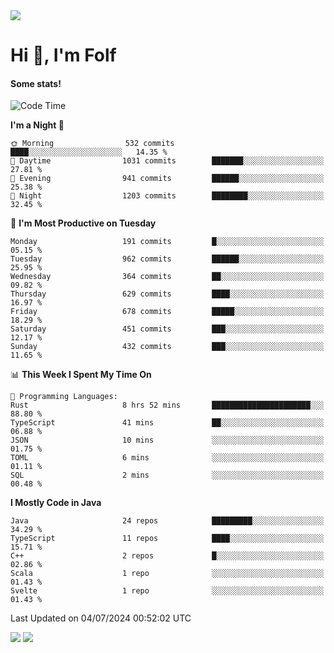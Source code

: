 <img src="https://komarev.com/ghpvc/?username=itsfolf"/>
<h1>Hi 👋, I'm Folf</h1>


#### Some stats!
<!--START_SECTION:waka-->
![Code Time](http://img.shields.io/badge/Code%20Time-2%2C254%20hrs%202%20mins-blue)

**I'm a Night 🦉** 

```text
🌞 Morning                532 commits         ████░░░░░░░░░░░░░░░░░░░░░   14.35 % 
🌆 Daytime                1031 commits        ███████░░░░░░░░░░░░░░░░░░   27.81 % 
🌃 Evening                941 commits         ██████░░░░░░░░░░░░░░░░░░░   25.38 % 
🌙 Night                  1203 commits        ████████░░░░░░░░░░░░░░░░░   32.45 % 
```
📅 **I'm Most Productive on Tuesday** 

```text
Monday                   191 commits         █░░░░░░░░░░░░░░░░░░░░░░░░   05.15 % 
Tuesday                  962 commits         ██████░░░░░░░░░░░░░░░░░░░   25.95 % 
Wednesday                364 commits         ██░░░░░░░░░░░░░░░░░░░░░░░   09.82 % 
Thursday                 629 commits         ████░░░░░░░░░░░░░░░░░░░░░   16.97 % 
Friday                   678 commits         █████░░░░░░░░░░░░░░░░░░░░   18.29 % 
Saturday                 451 commits         ███░░░░░░░░░░░░░░░░░░░░░░   12.17 % 
Sunday                   432 commits         ███░░░░░░░░░░░░░░░░░░░░░░   11.65 % 
```


📊 **This Week I Spent My Time On** 

```text
💬 Programming Languages: 
Rust                     8 hrs 52 mins       ██████████████████████░░░   88.80 % 
TypeScript               41 mins             ██░░░░░░░░░░░░░░░░░░░░░░░   06.88 % 
JSON                     10 mins             ░░░░░░░░░░░░░░░░░░░░░░░░░   01.75 % 
TOML                     6 mins              ░░░░░░░░░░░░░░░░░░░░░░░░░   01.11 % 
SQL                      2 mins              ░░░░░░░░░░░░░░░░░░░░░░░░░   00.48 % 
```

**I Mostly Code in Java** 

```text
Java                     24 repos            █████████░░░░░░░░░░░░░░░░   34.29 % 
TypeScript               11 repos            ████░░░░░░░░░░░░░░░░░░░░░   15.71 % 
C++                      2 repos             █░░░░░░░░░░░░░░░░░░░░░░░░   02.86 % 
Scala                    1 repo              ░░░░░░░░░░░░░░░░░░░░░░░░░   01.43 % 
Svelte                   1 repo              ░░░░░░░░░░░░░░░░░░░░░░░░░   01.43 % 
```




 Last Updated on 04/07/2024 00:52:02 UTC
<!--END_SECTION:waka-->
<a src="https://discord.com/users/1090088995976925305"><img src="https://lanyard-profile-readme.vercel.app/api/1090088995976925305"/></a></td> 
<img src="https://hit.yhype.me/github/profile?user_id=9268058"/>
